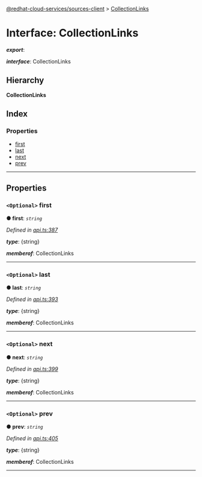 [@redhat-cloud-services/sources-client](../README.md) > [CollectionLinks](../interfaces/collectionlinks.md)

# Interface: CollectionLinks

*__export__*: 

*__interface__*: CollectionLinks

## Hierarchy

**CollectionLinks**

## Index

### Properties

* [first](collectionlinks.md#first)
* [last](collectionlinks.md#last)
* [next](collectionlinks.md#next)
* [prev](collectionlinks.md#prev)

---

## Properties

<a id="first"></a>

### `<Optional>` first

**● first**: *`string`*

*Defined in [api.ts:387](https://github.com/RedHatInsights/javascript-clients/blob/master/packages/sources/api.ts#L387)*

*__type__*: {string}

*__memberof__*: CollectionLinks

___
<a id="last"></a>

### `<Optional>` last

**● last**: *`string`*

*Defined in [api.ts:393](https://github.com/RedHatInsights/javascript-clients/blob/master/packages/sources/api.ts#L393)*

*__type__*: {string}

*__memberof__*: CollectionLinks

___
<a id="next"></a>

### `<Optional>` next

**● next**: *`string`*

*Defined in [api.ts:399](https://github.com/RedHatInsights/javascript-clients/blob/master/packages/sources/api.ts#L399)*

*__type__*: {string}

*__memberof__*: CollectionLinks

___
<a id="prev"></a>

### `<Optional>` prev

**● prev**: *`string`*

*Defined in [api.ts:405](https://github.com/RedHatInsights/javascript-clients/blob/master/packages/sources/api.ts#L405)*

*__type__*: {string}

*__memberof__*: CollectionLinks

___

